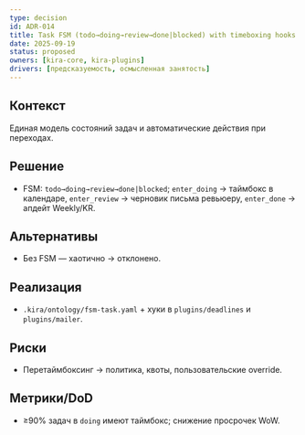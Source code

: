 ```yaml
---
type: decision
id: ADR-014
title: Task FSM (todo→doing→review→done|blocked) with timeboxing hooks
date: 2025-09-19
status: proposed
owners: [kira-core, kira-plugins]
drivers: [предсказуемость, осмысленная занятость]
---
```


## Контекст

Единая модель состояний задач и автоматические действия при переходах.

## Решение

- FSM: `todo→doing→review→done|blocked`; `enter_doing` → таймбокс в календаре, `enter_review` → черновик письма ревьюеру, `enter_done` → апдейт Weekly/KR.

## Альтернативы

- Без FSM — хаотично → отклонено.

## Реализация

- `.kira/ontology/fsm-task.yaml` + хуки в `plugins/deadlines` и `plugins/mailer`.

## Риски

- Перетаймбоксинг → политика, квоты, пользовательские override.

## Метрики/DoD

- ≥90% задач в `doing` имеют таймбокс; снижение просрочек WoW.
